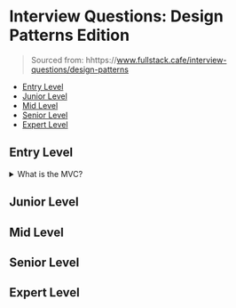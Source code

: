 <!--
<details>
<summary></summary>
</details>
-->

# Interview Questions: Design Patterns Edition <!-- omit in toc -->

> Sourced from: hhttps://www.fullstack.cafe/interview-questions/design-patterns

- [Entry Level](#entry-level)
- [Junior Level](#junior-level)
- [Mid Level](#mid-level)
- [Senior Level](#senior-level)
- [Expert Level](#expert-level)

## Entry Level


<details>
<summary>What is the MVC?</summary>

The Model-View-Controller

</details>

## Junior Level

## Mid Level

## Senior Level

## Expert Level
